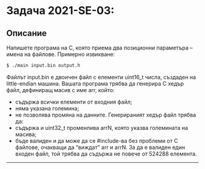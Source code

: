 # Задача 2021-SE-03: 

## Описание
Напишете програма на C, която приема два позиционни параметъра – имена на файлове. Примерно
извикване:

```bash
$ ./main input.bin output.h
```
Файлът input.bin е двоичен файл с елементи uint16_t числа, създаден на little-endian машина.
Вашата програма трябва да генерира C хедър файл, дефиниращ масив с име arr, който:
- съдържа всички елементи от входния файл;
- няма указана големина;
- не позволява промяна на данните.
Генерираният хедър файл трябва да:
- съдържа и uint32_t променлива arrN, която указва големината на масива;
- бъде валиден и да може да се #include-ва без проблеми от C файлове, очакващи да “виждат”
arr и arrN.
За да е валиден един входен файл, той трябва да съдържа не повече от 524288 елемента.
---
